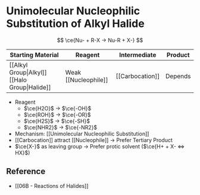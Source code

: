 # Unimolecular Nucleophilic Substitution of Alkyl Halide

$$
\ce{Nu- + R-X -> Nu-R + X-}
$$

| Starting Material | Reagent | Intermediate | Product |
| ---- | ---- | ---- | ---- |
| [[Alkyl Group\|Alkyl]] [[Halo Group\|Halide]] | Weak [[Nucleophile]] | [[Carbocation]] | Depends |

- Reagent
  - $\ce{H2O}$ → $\ce{-OH}$
  - $\ce{ROH}$ → $\ce{-OR}$
  - $\ce{H2S}$ → $\ce{-SH}$
  - $\ce{NHR2}$ → $\ce{-NR2}$
- Mechanism: [[Unimolecular Nucleophilic Substitution]]
- [[Carbocation]] attract [[Nucleophile]] → Prefer Tertiary Product
- $\ce{X-}$ as leaving group → Prefer protic solvent ($\ce{H+ + X- <=> HX}$)

## Reference

- [[06B - Reactions of Halides]]
